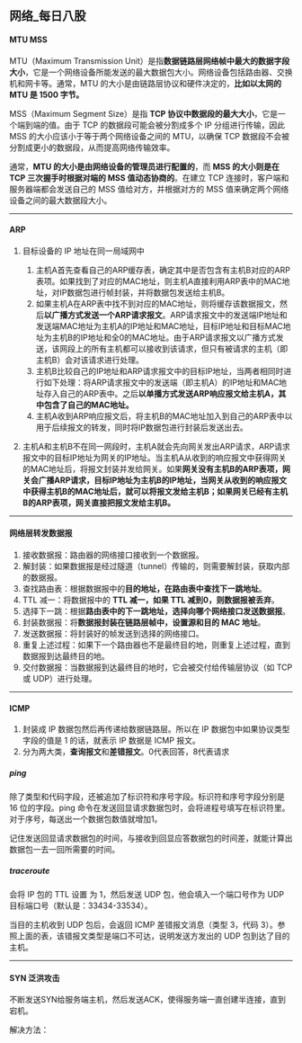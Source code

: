 ## 网络_每日八股

#### MTU MSS

MTU（Maximum Transmission Unit）是指**数据链路层网络帧中最大的数据字段大小**，它是一个网络设备所能发送的最大数据包大小。网络设备包括路由器、交换机和网卡等。通常，MTU 的大小是由链路层协议和硬件决定的，**比如以太网的 MTU 是 1500 字节。**

MSS（Maximum Segment Size）是指 **TCP 协议中数据段的最大大小**，它是一个端到端的值。由于 TCP 的数据段可能会被分割成多个 IP 分组进行传输，因此 MSS 的大小应该小于等于两个网络设备之间的 MTU，以确保 TCP 数据段不会被分割成更小的数据段，从而提高网络传输效率。

通常，**MTU 的大小是由网络设备的管理员进行配置的**，而 **MSS 的大小则是在 TCP 三次握手时根据对端的 MSS 值动态协商的**。在建立 TCP 连接时，客户端和服务器端都会发送自己的 MSS 值给对方，并根据对方的 MSS 值来确定两个网络设备之间的最大数据段大小。

---

#### ARP

1. 目标设备的 IP 地址在同一局域网中
   1. 主机A首先查看自己的ARP缓存表，确定其中是否包含有主机B对应的ARP表项。如果找到了对应的MAC地址，则主机A直接利用ARP表中的MAC地址，对IP数据包进行帧封装，并将数据包发送给主机B。
   2. 如果主机A在ARP表中找不到对应的MAC地址，则将缓存该数据报文，然后**以广播方式发送一个ARP请求报文**。ARP请求报文中的发送端IP地址和发送端MAC地址为主机A的IP地址和MAC地址，目标IP地址和目标MAC地址为主机B的IP地址和全0的MAC地址。由于ARP请求报文以广播方式发送，该网段上的所有主机都可以接收到该请求，但只有被请求的主机（即主机B）会对该请求进行处理。
   3. 主机B比较自己的IP地址和ARP请求报文中的目标IP地址，当两者相同时进行如下处理：将ARP请求报文中的发送端（即主机A）的IP地址和MAC地址存入自己的ARP表中。之后**以单播方式发送ARP响应报文给主机A，其中包含了自己的MAC地址。**
   4. 主机A收到ARP响应报文后，将主机B的MAC地址加入到自己的ARP表中以用于后续报文的转发，同时将IP数据包进行封装后发送出去。

2. 主机A和主机B不在同一网段时，主机A就会先向网关发出ARP请求，ARP请求报文中的目标IP地址为网关的IP地址。当主机A从收到的响应报文中获得网关的MAC地址后，将报文封装并发给网关。如果**网关没有主机B的ARP表项，网关会广播ARP请求，目标IP地址为主机B的IP地址，当网关从收到的响应报文中获得主机B的MAC地址后，就可以将报文发给主机B；如果网关已经有主机B的ARP表项，网关直接把报文发给主机B。**

---

#### 网络层转发数据报

1. 接收数据报：路由器的网络接口接收到一个数据报。
2. 解封装：如果数据报是经过隧道（tunnel）传输的，则需要解封装，获取内部的数据报。
3. 查找路由表：根据数据报中的**目的地址，在路由表中查找下一跳地址**。
4. TTL 减一：将数据报中的 **TTL 减一，如果 TTL 减到0，则数据报被丢弃**。
5. 选择下一跳：根据**路由表中的下一跳地址，选择向哪个网络接口发送数据报**。
6. 封装数据报：将**数据报封装在链路层帧中，设置源和目的 MAC 地址**。
7. 发送数据报：将封装好的帧发送到选择的网络接口。
8. 重复上述过程：如果下一个路由器也不是最终目的地，则重复上述过程，直到数据报到达最终目的地。
9. 交付数据报：当数据报到达最终目的地时，它会被交付给传输层协议（如 TCP 或 UDP）进行处理。

---

#### ICMP

1. 封装成 IP 数据包然后再传递给数据链路层。所以在 IP 数据包中如果协议类型字段的值是 1 的话，就表示 IP 数据是 ICMP 报文。
2. 分为两大类，**查询报文**和**差错报文**。0代表回答，8代表请求

##### ping

除了类型和代码字段，还被追加了标识符和序号字段。标识符和序号字段分别是 16 位的字段。ping 命令在发送回显请求数据包时，会将进程号填写在标识符里。对于序号，每送出一个数据包数值就增加1。

记住发送回显请求数据包的时间，与接收到回显应答数据包的时间差，就能计算出数据包一去一回所需要的时间。

##### traceroute

会将 IP 包的 TTL 设置 为 1，然后发送 UDP 包，他会填入一个端口号作为 UDP 目标端口号（默认是：33434-33534）。

当目的主机收到 UDP 包后，会返回 ICMP 差错报文消息（类型 3，代码 3）。参照上面的表，该错报文类型是端口不可达，说明发送方发出的 UDP 包到达了目的主机。

---

#### SYN 泛洪攻击

不断发送SYN给服务端主机，然后发送ACK，使得服务端一直创建半连接，直到宕机。

解决方法： 